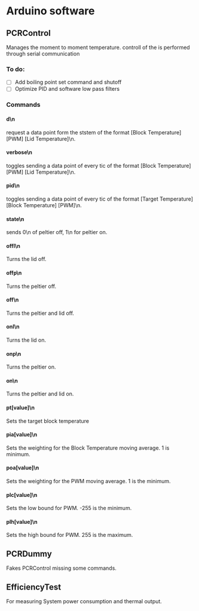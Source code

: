# Arduino software
## PCRControl
Manages the moment to moment temperature. controll of the 
is performed through serial communication
### To do:
- [ ] Add boiling point set command and shutoff
- [ ] Optimize PID and software low pass filters
### Commands
#### d\n
request a data point form the ststem of the format [Block Temperature] [PWM] [Lid Temperature]\n.
#### verbose\n
toggles sending a data point of every tic of the format [Block Temperature] [PWM] [Lid Temperature]\n.
#### pid\n
toggles sending a data point of every tic of the format [Target Temperature] [Block Temperature] [PWM]\n.
#### state\n
sends 0\n of peltier off, 1\n for peltier on.
#### offl\n
Turns the lid off.
#### offp\n
Turns the peltier off.
#### off\n
Turns the peltier and lid off.
#### onl\n
Turns the lid on.
#### onp\n
Turns the peltier on.
#### on\n
Turns the peltier and lid on.
#### pt[value]\n
Sets the target block temperature
#### pia[value]\n
Sets the weighting for the Block Temperature moving average. 1 is minimum.
#### poa[value]\n
Sets the weighting for the PWM moving average. 1 is the minimum.
#### plc[value]\n
Sets the low bound for PWM. -255 is the minimum.
#### plh[value]\n
Sets the high bound for PWM. 255 is the maximum.
## PCRDummy
Fakes PCRControl missing some commands.
## EfficiencyTest
For measuring System power consumption and thermal output.

